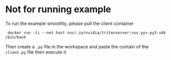 # Not for running example
To run the example smoothly, please pull the client container
```
 docker run -ti --net host nvcr.io/nvidia/tritonserver:<xx.yy>-py3-sdk /bin/bash
```
Then create a `.py` file in the workspace and paste the contain of the `client.py` file then execute it
